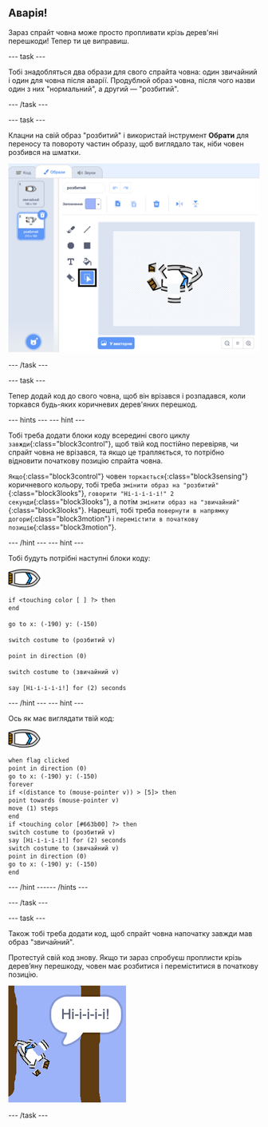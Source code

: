 ## Аварія!

Зараз спрайт човна може просто пропливати крізь дерев'яні перешкоди! Тепер ти це виправиш.

--- task ---

Тобі знадобляться два образи для свого спрайта човна: один звичайний і один для човна після аварії. Продублюй образ човна, після чого назви один з них "нормальний", а другий — "розбитий".

--- /task ---

--- task ---

Клацни на свій образ "розбитий" і використай інструмент **Обрати** для переносу та повороту частин образу, щоб виглядало так, ніби човен розбився на шматки.

![знімок екрана](images/boat-hit-costume-annotated.png)

--- /task ---

--- task ---

Тепер додай код до свого човна, щоб він врізався і розпадався, коли торкався будь-яких коричневих дерев'яних перешкод.

--- hints ---
 --- hint ---

Тобі треба додати блоки коду всередині свого циклу `завжди`{:class="block3control"}, щоб твій код постійно перевіряв, чи спрайт човна не врізався, та якщо це трапляється, то потрібно відновити початкову позицію спрайта човна.

`Якщо`{:class="block3control"} човен `торкається`{:class="block3sensing"} коричневого кольору, тобі треба `змінити образ на "розбитий"`{:class="block3looks"}, `говорити "Ні-і-і-і-і!" 2 секунди`{:class="block3looks"}, а потім `змінити образ на "звичайний"`{:class="block3looks"}. Нарешті, тобі треба `повернути в напрямку догори`{:class="block3motion"} і `перемістити в початкову позицію`{:class="block3motion"}.

--- /hint --- --- hint ---

Тобі будуть потрібні наступні блоки коду:

![спрайт човна](images/boat_resize.png)

```blocks3
if <touching color [ ] ?> then
end

go to x: (-190) y: (-150)

switch costume to (розбитий v)

point in direction (0)

switch costume to (звичайний v)

say [Ні-і-і-і-і!] for (2) seconds
```

--- /hint --- --- hint ---

Ось як має виглядати твій код:

![спрайт човна](images/boat_resize.png)

```blocks3
when flag clicked
point in direction (0)
go to x: (-190) y: (-150)
forever
if <(distance to (mouse-pointer v)) > [5]> then
point towards (mouse-pointer v)
move (1) steps
end
if <touching color [#663b00] ?> then
switch costume to (розбитий v)
say [Ні-і-і-і-і!] for (2) seconds
switch costume to (звичайний v)
point in direction (0)
go to x: (-190) y: (-150)
end
```

--- /hint ------ /hints ---

--- /task ---

--- task ---

Також тобі треба додати код, щоб спрайт човна напочатку завжди мав образ "звичайний".

Протестуй свій код знову. Якщо ти зараз спробуєш проплисти крізь дерев’яну перешкоду, човен має розбитися і переміститися в початкову позицію.

![знімок екрана](images/boat-crash.png)

--- /task ---